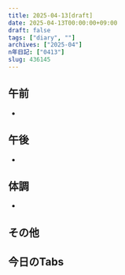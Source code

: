 ```yaml
---
title: 2025-04-13[draft]
date: 2025-04-13T00:00:00+09:00
draft: false
tags: ["diary", ""]
archives: ["2025-04"]
n年日記: ["0413"]
slug: 436145
---
```

## 午前
- 
## 午後
- 
## 体調
- 
## その他
## 今日のTabs